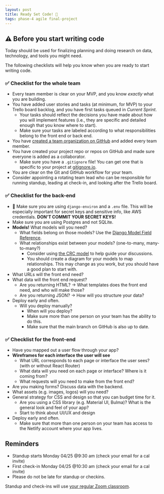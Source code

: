 ```yaml
---
layout: post
title: Ready Set Code! 🚥
tags: phase-4 agile final-project
---
```


## ⚠️ Before you start writing code

Today should be used for finalizing planning and doing research on data, technology, and tools you might need.

The following checklists will help you know when you are ready to start writing code.

### ✅ Checklist for the whole team

- Every team member is clear on your MVP, and you know _exactly_ what you are building.
- You have added user stories and tasks (at minimum, for MVP) to your Trello board backlog, and you have first tasks queued in _Current Sprint_.
    - Your tasks should reflect the decisions you have made about how you will implement features (i.e., they are specific and detailed enough that you know where to start).
    - Make sure your tasks are labeled according to what responsibilities belong to the front end or back end.
- You have [created a team organization on GitHub](https://docs.github.com/en/organizations/collaborating-with-groups-in-organizations/creating-a-new-organization-from-scratch) and added every team member.
- You have created your project repo or repos on GitHub and made sure everyone is added as a collaborator.
    - Make sure you have a `.gitignore` file! You can get one that is specific to your project at [gitignore.io](https://www.toptal.com/developers/gitignore).
- You are clear on the Git and GitHub workflow for your team.
- Consider appointing a rotating team lead who can be responsible for running standup, leading at check-in, and looking after the Trello board.

### ✅ Checklist for the back-end

- 🚨 Make sure you are using `django-environ` and a `.env` file. This will be especially important for secret keys and sensitive info, like AWS credentials. **DON'T COMMIT YOUR SECRET KEYS!**
- Make sure you are using Postgres and not SQLite.
- **Models!** What models will you need?
    - What fields belong on those models? Use the [Django Model Field Reference](https://docs.djangoproject.com/en/3.1/ref/models/fields/).
    - What relationships exist between your models? (one-to-many, many-to-many?)
        - Consider using [the CRC model](http://agilemodeling.com/artifacts/crcModel.htm) to help guide your discussions.
        - You should create a diagram for your models to map relationships. This may change as you work, but you should have a good plan to start with.
- What URLs will the front end need?
- What data will the front end request?
    - Are you returning HTML? -> What templates does the front end need, and who will make those?
    - Are you returning JSON? -> How will you structure your data?
- Deploy early and often.
    - Will you deploy manually?
        - When will you deploy?
        - Make sure more than one person on your team has the ability to do this.
        - Make sure that the main branch on GitHub is also up to date.

### ✅ Checklist for the front-end

- Have you mapped out a user flow through your app?
- **Wireframes for each interface the user will see**
    - What URL corresponds to each page or interface the user sees? (with or without React Router)
    - What data will you need on each page or interface? Where is it coming from?
    - What requests will you need to make from the front end?
- Are you making forms? Discuss data with the backend.
- What assets (e.g. images, logos) will you need?
- General strategy for CSS and design so that you can budget time for it.
    - Are you using a CSS library (e.g. Material UI, Bulma)? What is the general look and feel of your app?
    - Start to think about UI/UX and design
- Deploy early and often.
    - Make sure that more than one person on your team has access to the Netlify account where your app lives.

## Reminders

- Standup starts Monday 04/25 @9:30 am (check your email for a cal invite)
- First check-in Monday 04/25 @10:30 am (check your email for a cal invite)
- Please do not be late for standup or checkins.

Standup and check-ins will use [your regular Zoom classroom](https://us02web.zoom.us/j/88017099254?pwd=S0dXVDlNaE1wWU1uTE5mVFFDa0xoZz09).
